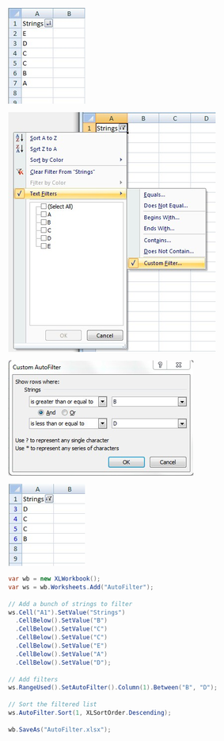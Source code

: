 ![CustomAutoFilter1.jpg](images/Custom-Filters_CustomAutoFilter1.jpg "CustomAutoFilter1.jpg")  

![CustomAutoFilter2.jpg](images/Custom-Filters_CustomAutoFilter2.jpg "CustomAutoFilter2.jpg")  

![CustomAutoFilter3.jpg](images/Custom-Filters_CustomAutoFilter3.jpg "CustomAutoFilter3.jpg")  

![CustomAutoFilter4.jpg](images/Custom-Filters_CustomAutoFilter4.jpg "CustomAutoFilter4.jpg")  

```c#
var wb = new XLWorkbook();
var ws = wb.Worksheets.Add("AutoFilter");

// Add a bunch of strings to filter
ws.Cell("A1").SetValue("Strings")
  .CellBelow().SetValue("B")
  .CellBelow().SetValue("C")
  .CellBelow().SetValue("C")
  .CellBelow().SetValue("E")
  .CellBelow().SetValue("A")
  .CellBelow().SetValue("D");

// Add filters
ws.RangeUsed().SetAutoFilter().Column(1).Between("B", "D");

// Sort the filtered list
ws.AutoFilter.Sort(1, XLSortOrder.Descending);

wb.SaveAs("AutoFilter.xlsx");
```
